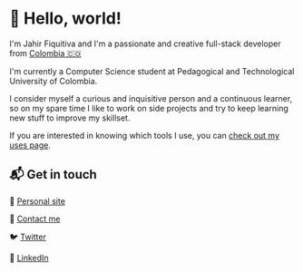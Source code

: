 # 👋 Hello, world!

I'm Jahir Fiquitiva and I'm a passionate and creative full-stack developer from [Colombia 🇨🇴](https://www.google.com/maps/place/Colombia/@4,-72z/)

I'm currently a Computer Science student at Pedagogical and Technological University of Colombia.

I consider myself a curious and inquisitive person and a continuous learner, so on my spare time I like to work on side projects and try to keep learning new stuff to improve my skillset.

If you are interested in knowing which tools I use, you can [check out my uses page](https://jahir.dev/uses).

## 📬 Get in touch

💎  [Personal site](https://jahir.dev)

💌  [Contact me](https://jahir.dev/contact)

🐦  [Twitter](https://twitter.com/jahirfiquitiva)

💼  [LinkedIn](https://linkedin.com/in/jahirfiquitiva)
